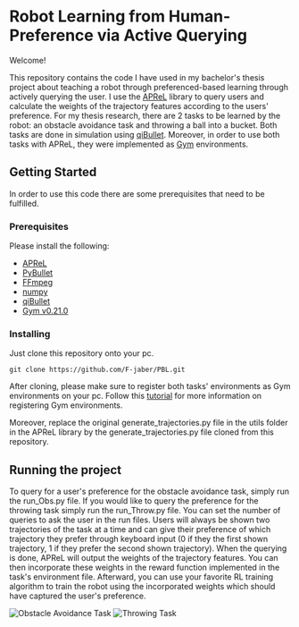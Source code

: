# Robot Learning from Human-Preference via Active Querying


Welcome!

This repository contains the code I have used in my bachelor's thesis project about teaching a robot through preferenced-based learning through actively querying the user. I use the [APReL](https://github.com/Stanford-ILIAD/APReL)  library to query users and calculate the weights of the trajectory features according to the users' preference. For my thesis research, there are 2 tasks to be learned by the robot: an obstacle avoidance task and throwing a ball into a bucket. Both tasks are done in simulation using [qiBullet](https://github.com/softbankrobotics-research/qibullet). Moreover, in order to use both tasks with APReL, they were implemented as [Gym](https://gym.openai.com/docs/) environments.


## Getting Started
In order to use this code there are some prerequisites that need to be fulfilled.
### Prerequisites
Please install the following:
- [APReL](https://github.com/Stanford-ILIAD/APReL)
- [PyBullet](https://github.com/bulletphysics/bullet3)
- [FFmpeg](https://github.com/bulletphysics/bullet3)
- [numpy](https://numpy.org/install/)
- [qiBullet](https://github.com/softbankrobotics-research/qibullet)
- [Gym v0.21.0](https://github.com/openai/gym/releases/tag/v0.21.0)

### Installing

Just clone this repository onto your pc.

```
git clone https://github.com/F-jaber/PBL.git
```
After cloning, please make sure to register both tasks' environments as Gym environments on your pc. Follow this [tutorial](https://towardsdatascience.com/beginners-guide-to-custom-environments-in-openai-s-gym-989371673952) for more information on registering Gym environments.

Moreover, replace the original generate_trajectories.py file in the utils folder in the APReL library by the generate_trajectories.py file cloned from this repository.
## Running the project
To query for a user's preference for the obstacle avoidance task, simply run the run_Obs.py file. If you would like to query the preference for the throwing task simply run the run_Throw.py file. You can set the number of queries to ask the user in the run files. Users will always be shown two trajectories of the task at a time and can give their preference of which trajectory they prefer through keyboard input (0 if they  the first shown trajectory, 1 if they prefer the second shown trajectory). When the querying is done, APReL will output the weights of the trajectory features. You can then incorporate these weights in the reward function implemented in the task's environment file. Afterward, you can use your favorite RL training algorithm to train the robot using the incorporated weights which should have captured the user's preference. 

![Obstacle Avoidance Task](https://i.ibb.co/185rGbz/Picture1.gif)
![Throwing Task](https://i.ibb.co/KzbtTfX/Picture2.gif)
